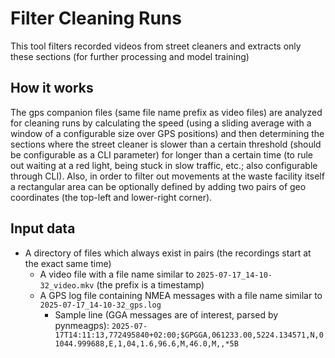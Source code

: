 # Filter Cleaning Runs
This tool filters recorded videos from street cleaners and extracts only these sections (for further processing and model training)
## How it works
The gps companion files (same file name prefix as video files) are analyzed for cleaning runs by calculating the speed (using a sliding average with a window of a configurable size over GPS positions) and then determining the sections where the street cleaner is slower than a certain threshold (should be configurable as a CLI parameter) for longer than a certain time (to rule out waiting at a red light, being stuck in slow traffic, etc.; also configurable through CLI).
Also, in order to filter out movements at the waste facility itself a rectangular area can be optionally defined by adding two pairs of geo coordinates (the top-left and lower-right corner).
## Input data
- A directory of files which always exist in pairs (the recordings start at the exact same time)
  - A video file with a file name similar to `2025-07-17_14-10-32_video.mkv` (the prefix is a timestamp)
  - A GPS log file containing NMEA messages with a file name similar to `2025-07-17_14-10-32_gps.log`
    - Sample line (GGA messages are of interest, parsed by pynmeagps): `2025-07-17T14:11:13,772495840+02:00;$GPGGA,061233.00,5224.134571,N,01044.999688,E,1,04,1.6,96.6,M,46.0,M,,*5B`